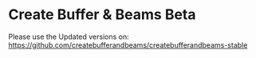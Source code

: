 # Create Buffer & Beams Beta
Please use the Updated versions on: https://github.com/createbufferandbeams/createbufferandbeams-stable
